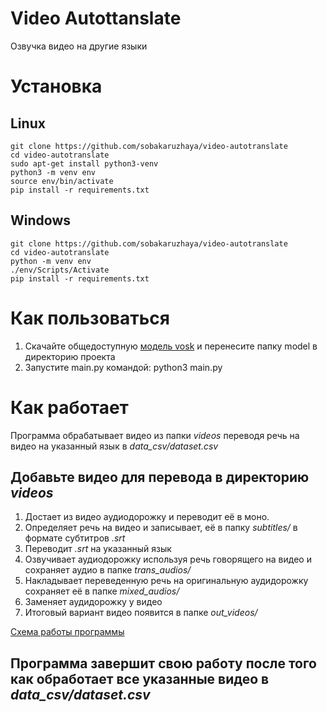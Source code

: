# Video Autottanslate
Озвучка видео на другие языки

# Установка
## Linux
```
git clone https://github.com/sobakaruzhaya/video-autotranslate
cd video-autotranslate
sudo apt-get install python3-venv
python3 -m venv env
source env/bin/activate
pip install -r requirements.txt
```
## Windows
```
git clone https://github.com/sobakaruzhaya/video-autotranslate
cd video-autotranslate
python -m venv env
./env/Scripts/Activate 
pip install -r requirements.txt
```

# Как пользоваться
1. Скачайте общедоступную [модель vosk](https://alphacephei.com/vosk/models/vosk-model-ru-0.10.zip) и перенесите папку model в директорию проекта
2. Запустите main.py командой: python3 main.py

# Как работает
Программа обрабатывает видео из папки *videos* переводя речь на видео на указанный язык в *data_csv/dataset.csv*
## Добавьте видео для перевода в директорию *videos*
1. Достает из видео аудиодорожку и переводит её в моно.
2. Определяет речь на видео и записывает, её в папку *subtitles/* в формате субтитров *.srt*
3. Переводит *.srt* на указанный язык
4. Озвучивает аудиодорожку используя речь говорящего на видео и сохраняет аудио в папке *trans_audios/*
5. Накладывает переведенную речь на оригинальную аудидорожку сохраняет её в папке *mixed_audios/*
6. Заменяет аудидорожку у видео
7. Итоговый вариант видео появится в папке *out_videos/*

[Схема работы программы](https://media.discordapp.net/attachments/1078715149977931819/1173153561031483433/photo_2023-11-12_11-38-58_2.jpg)

## Программа завершит свою работу после того как обработает все указанные видео в *data_csv/dataset.csv*
